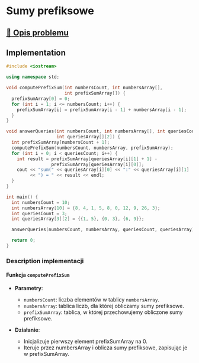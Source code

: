 # Sumy prefiksowe

## [:link: Opis problemu](../../../../algorithms/searching/prefix-sum.md)

## Implementation

```cpp linenums="1"
#include <iostream>

using namespace std;

void computePrefixSum(int numbersCount, int numbersArray[],
                      int prefixSumArray[]) {
  prefixSumArray[0] = 0;
  for (int i = 1; i <= numbersCount; i++) {
    prefixSumArray[i] = prefixSumArray[i - 1] + numbersArray[i - 1];
  }
}

void answerQueries(int numbersCount, int numbersArray[], int queriesCount,
                   int queriesArray[][2]) {
  int prefixSumArray[numbersCount + 1];
  computePrefixSum(numbersCount, numbersArray, prefixSumArray);
  for (int i = 0; i < queriesCount; i++) {
    int result = prefixSumArray[queriesArray[i][1] + 1] -
                 prefixSumArray[queriesArray[i][0]];
    cout << "sum(" << queriesArray[i][0] << ":" << queriesArray[i][1]
         << ") = " << result << endl;
  }
}

int main() {
  int numbersCount = 10;
  int numbersArray[10] = {8, 4, 1, 5, 8, 0, 12, 9, 26, 3};
  int queriesCount = 3;
  int queriesArray[3][2] = {{1, 5}, {0, 3}, {6, 9}};

  answerQueries(numbersCount, numbersArray, queriesCount, queriesArray);

  return 0;
}
```

### Description implementacji

#### Funkcja `computePrefixSum`

- **Parametry**:
  - `numbersCount`: liczba elementów w tablicy `numbersArray`.
  - `numbersArray`: tablica liczb, dla której obliczamy sumy prefiksowe.
  - `prefixSumArray`: tablica, w której przechowujemy obliczone sumy prefiksowe.

- **Działanie**:
  - Inicjalizuje pierwszy element prefixSumArray na 0.
  - Iteruje przez numbersArray i oblicza sumy prefiksowe, zapisując je w prefixSumArray.